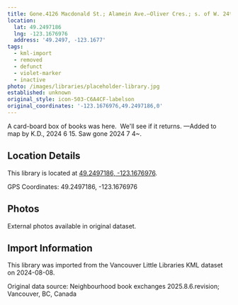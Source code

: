 ```yaml
---
title: Gone.4126 Macdonald St.; Alamein Ave.—Oliver Cres.; s. of W. 24th Ave.
location:
  lat: 49.2497186
  lng: -123.1676976
  address: '49.2497, -123.1677'
tags:
  - kml-import
  - removed
  - defunct
  - violet-marker
  - inactive
photo: /images/libraries/placeholder-library.jpg
established: unknown
original_style: icon-503-C6A4CF-labelson
original_coordinates: '-123.1676976,49.2497186,0'
---
```

A card-board box of books was here.  
We'll see if it returns.
—Added to map by K.D., 2024 6 15.
Saw gone 2024 7 4~.

## Location Details

This library is located at [49.2497186, -123.1676976](https://www.google.com/maps?q=49.2497186,-123.1676976).

GPS Coordinates: 49.2497186, -123.1676976

## Photos

External photos available in original dataset.

## Import Information

This library was imported from the Vancouver Little Libraries KML dataset on 2024-08-08.

Original data source: Neighbourhood book exchanges 2025.8.6.revision; Vancouver, BC, Canada
